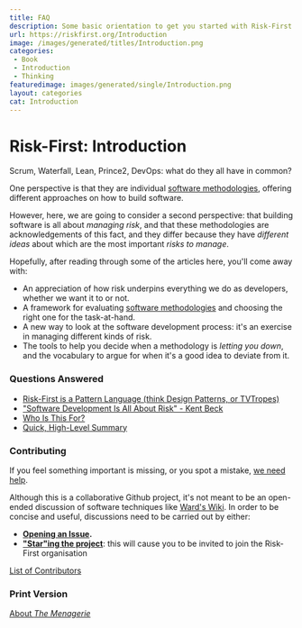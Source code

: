 ```yaml
---
title: FAQ
description: Some basic orientation to get you started with Risk-First.
url: https://riskfirst.org/Introduction
image: /images/generated/titles/Introduction.png
categories:
 - Book
 - Introduction
 - Thinking
featuredimage: images/generated/single/Introduction.png
layout: categories
cat: Introduction
---
```



# Risk-First: Introduction

Scrum, Waterfall, Lean, Prince2, DevOps:  what do they all have in common?  

One perspective is that they are individual [software methodologies](https://en.wikipedia.org/wiki/Software_development_process#Methodologies), offering different approaches on how to build software.

However, here, we are going to consider a second perspective:  that building software is all about _managing risk_, and that these methodologies are acknowledgements of this fact, and they differ because they have _different ideas_ about which are the most important _risks to manage_.

Hopefully, after reading through some of the articles here, you'll come away with:

- An appreciation of how risk underpins everything we do as developers, whether we want it to or not.
- A framework for evaluating [software methodologies](https://en.wikipedia.org/wiki/Software_development_process#Methodologies) and choosing the right one for the task-at-hand.
- A new way to look at the software development process: it's an exercise in managing different kinds of risk.
- The tools to help you decide when a methodology is _letting you down_, and the vocabulary to argue for when it's a good idea to deviate from it.

### Questions Answered

- [Risk-First is a Pattern Language (think Design Patterns, or TVTropes)](A-Pattern-Language.md)
- ["Software Development Is All About Risk" - Kent Beck](All-About-Risk.md)
- [Who Is This For?](Audience.md)
- [Quick, High-Level Summary](Quick-Summary.md)

### Contributing

If you feel something important is missing, or you spot a mistake, [we need help](https://github.com/risk-first/website/blob/master/CONTRIBUTING.md).

Although this is a collaborative Github project, it's not meant to be an open-ended discussion of software techniques like [Ward's Wiki](http://wiki.c2.com).  In order to be concise and useful, discussions need to be carried out by either:

- **[Opening an Issue](https://github.com/risk-first/website/issues).**
- **["Star"ing the project](https://github.com/risk-first/website/stargazers)**: this will cause you to be invited to join the Risk-First organisation

[List of Contributors](Contributors.md)

### Print Version

[About _The Menagerie_](The-Menagerie.md)